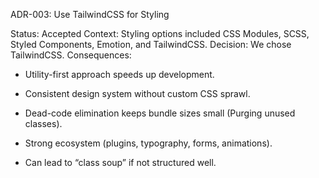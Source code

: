 ADR-003: Use TailwindCSS for Styling

Status: Accepted
Context: Styling options included CSS Modules, SCSS, Styled Components, Emotion, and TailwindCSS.
Decision: We chose TailwindCSS.
Consequences:

- Utility-first approach speeds up development.

- Consistent design system without custom CSS sprawl.

- Dead-code elimination keeps bundle sizes small (Purging unused classes).

- Strong ecosystem (plugins, typography, forms, animations).

- Can lead to “class soup” if not structured well.
